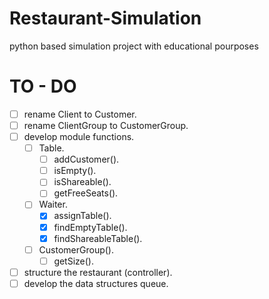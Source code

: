 # Restaurant-Simulation

python based simulation project with educational pourposes

# TO - DO

 - [ ] rename Client to Customer.
 - [ ] rename ClientGroup to CustomerGroup.
 - [ ] develop module functions.
	- [ ] Table.
		- [ ] addCustomer().
		- [ ] isEmpty().
		- [ ] isShareable().
		- [ ] getFreeSeats().
	- [ ] Waiter.
		- [x] assignTable().
		- [x] findEmptyTable().
		- [x] findShareableTable().
	- [ ] CustomerGroup().
		- [ ] getSize().
 - [ ] structure the restaurant (controller).
 - [ ] develop the data structures queue.
